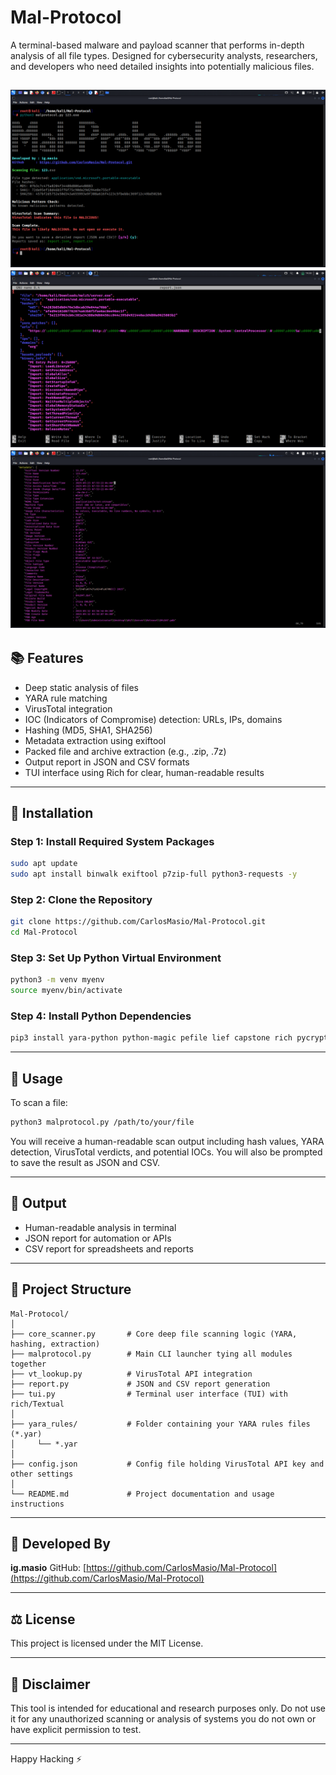 # Mal-Protocol

A terminal-based malware and payload scanner that performs in-depth analysis of all file types. Designed for cybersecurity analysts, researchers, and developers who need detailed insights into potentially malicious files.

![Mal-Protocol Banner](Mal-Protocol.png)
![report2 Banner](report2.png)
![report Banner](report.png)
---

## 📚 Features

* Deep static analysis of files
* YARA rule matching
* VirusTotal integration
* IOC (Indicators of Compromise) detection: URLs, IPs, domains
* Hashing (MD5, SHA1, SHA256)
* Metadata extraction using exiftool
* Packed file and archive extraction (e.g., .zip, .7z)
* Output report in JSON and CSV formats
* TUI interface using Rich for clear, human-readable results

---

## 🚀 Installation

### Step 1: Install Required System Packages

```bash
sudo apt update
sudo apt install binwalk exiftool p7zip-full python3-requests -y
```

### Step 2: Clone the Repository

```bash
git clone https://github.com/CarlosMasio/Mal-Protocol.git
cd Mal-Protocol
```

### Step 3: Set Up Python Virtual Environment

```bash
python3 -m venv myenv
source myenv/bin/activate
```

### Step 4: Install Python Dependencies

```bash
pip3 install yara-python python-magic pefile lief capstone rich pycryptodome oletools pyzipper requests
```

---

## 🔧 Usage

To scan a file:

```bash
python3 malprotocol.py /path/to/your/file
```

You will receive a human-readable scan output including hash values, YARA detection, VirusTotal verdicts, and potential IOCs. You will also be prompted to save the result as JSON and CSV.

---

## 📄 Output

* Human-readable analysis in terminal
* JSON report for automation or APIs
* CSV report for spreadsheets and reports

---

## 📁 Project Structure

```
Mal-Protocol/
│
├── core_scanner.py       # Core deep file scanning logic (YARA, hashing, extraction)
├── malprotocol.py        # Main CLI launcher tying all modules together
├── vt_lookup.py          # VirusTotal API integration
├── report.py             # JSON and CSV report generation
├── tui.py                # Terminal user interface (TUI) with rich/Textual
│
├── yara_rules/           # Folder containing your YARA rules files (*.yar)
│     └── *.yar
│
├── config.json           # Config file holding VirusTotal API key and other settings
│
└── README.md             # Project documentation and usage instructions
```

---

## 👤 Developed By

**ig.masio**
GitHub: [https://github.com/CarlosMasio/Mal-Protocol](https://github.com/CarlosMasio/Mal-Protocol)

---

## ⚖️ License

This project is licensed under the MIT License.

---

## 🚫 Disclaimer

This tool is intended for educational and research purposes only. Do not use it for any unauthorized scanning or analysis of systems you do not own or have explicit permission to test.

---

Happy Hacking ⚡
